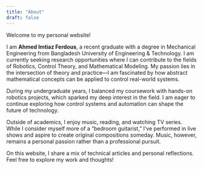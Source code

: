 ```yaml
---
title: "About"
draft: false
---
```


Welcome to my personal website!

I am **Ahmed Imtiaz Ferdous**, a recent graduate with a degree in Mechanical Engineering from Bangladesh University of Engineering & Technology. I am currently seeking research opportunities where I can contribute to the fields of Robotics, Control Theory, and Mathematical Modeling. My passion lies in the intersection of theory and practice—I am fascinated by how abstract mathematical concepts can be applied to control real-world systems.

During my undergraduate years, I balanced my coursework with hands-on robotics projects, which sparked my deep interest in the field. I am eager to continue exploring how control systems and automation can shape the future of technology.

Outside of academics, I enjoy music, reading, and watching TV series. While I consider myself more of a “bedroom guitarist,” I’ve performed in live shows and aspire to create original compositions someday. Music, however, remains a personal passion rather than a professional pursuit.

On this website, I share a mix of technical articles and personal reflections. Feel free to explore my work and thoughts!
